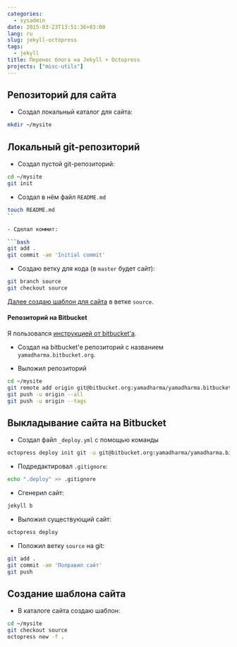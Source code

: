 ```yaml
---
categories:
  - sysadmin
date: 2015-03-23T13:51:36+03:00
lang: ru
slug: jekyll-octopress
tags:
  - jekyll
title: Перенос блога на Jekyll + Octopress
projects: ["misc-utils"]
---
```



## Репозиторий для сайта

- Создал локальный каталог для сайта:

```bash
mkdir ~/mysite
```

<!--more-->

## Локальный git-репозиторий

- Создал пустой git-репозиторий:

```bash
cd ~/mysite
git init
```

- Создал в нём файл `README.md`

```bash
touch README.md
``

- Сделал коммит:

```bash
git add .
git commit -am 'Initial commit'
```

- Создаю ветку для кода (в `master` будет сайт):

```bash
git branch source
git checkout source
```

[Далее создаю шаблон для сайта](##head_site-template-create) в ветке `source`.


#### Репозиторий на Bitbucket ######

Я пользовался [инструкцией от bitbucket'а][website-on-bitbucket].

- Создал на bitbucket'е репозиторий с названием
`yamadharma.bitbucket.org`.

- Выложил репозиторий

```bash
cd ~/mysite
git remote add origin git@bitbucket.org:yamadharma/yamadharma.bitbucket.org.git
git push -u origin --all
git push -u origin --tags
```

## Выкладывание сайта на Bitbucket

- Создал файл `_deploy.yml` с помощью команды

```bash
octopress deploy init git -u git@bitbucket.org:yamadharma/yamadharma.bitbucket.org.git
```

- Подредактировал `.gitignore`:

```bash
echo ".deploy" >> .gitignore
```

- Сгенерил сайт:

```bash
jekyll b
```

- Выложил существующий сайт:

```bash
octopress deploy
```

- Положил ветку `source` на git:

```bash
git add .
git commit -am 'Поправил сайт'
git push
```

## <a name='head_site-template-create'></a> Создание шаблона сайта ####

- В каталоге сайта создаю шаблон:

```bash
cd ~/mysite
git checkout source
octopress new -f .
```

[website-on-bitbucket]: https://confluence.atlassian.com/display/BITBUCKET/Publishing+a+Website+on+Bitbucket

